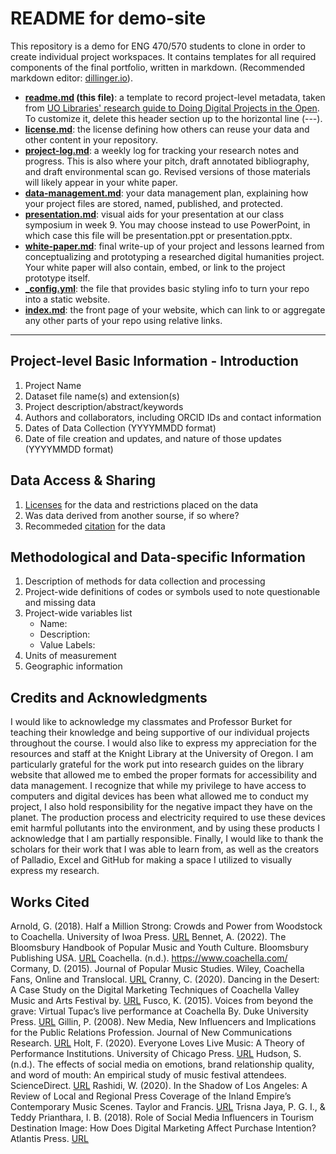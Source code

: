 # README for demo-site

This repository is a demo for ENG 470/570 students to clone in order to create individual project workspaces. It contains templates for all required components of the final portfolio, written in markdown. (Recommended markdown editor: [dillinger.io](https://dillinger.io/)). 

- **[readme.md](readme.md) (this file)**: a template to record project-level metadata, taken from [UO Libraries' research guide to Doing Digital Projects in the Open](https://researchguides.uoregon.edu/doingdigitalprojectsintheopen/workshop2). To customize it, delete this header section up to the horizontal line (---).
- **[license.md](license.md)**: the license defining how others can reuse your data and other content in your repository.
- **[project-log.md](project-log.md)**: a weekly log for tracking your research notes and progress. This is also where your pitch, draft annotated bibliography, and draft environmental scan go. Revised versions of those materials will likely appear in your white paper.
- **[data-management.md](data-management-plan.md)**: your data management plan, explaining how your project files are stored, named, published, and protected. 
- **[presentation.md](presentation.md)**: visual aids for your presentation at our class symposium in week 9. You may choose instead to use PowerPoint, in which case this file will be presentation.ppt or presentation.pptx.
- **[white-paper.md](white-paper.md)**: final write-up of your project and lessons learned from conceptualizing and prototyping a researched digital humanities project. Your white paper will also contain, embed, or link to the project prototype itself.
- **[_config.yml](_config.yml)**: the file that provides basic styling info to turn your repo into a static website. 
- **[index.md](index.md)**: the front page of your website, which can link to or aggregate any other parts of your repo using relative links.  

---

## Project-level Basic Information - Introduction 

1. Project Name
2. Dataset file name(s) and extension(s)
3. Project description/abstract/keywords
4. Authors and collaborators, including ORCID IDs and contact information
5. Dates of Data Collection (YYYYMMDD format)
6. Date of file creation and updates, and nature of those updates (YYYYMMDD format)

## Data Access & Sharing
1. [Licenses](https://choosealicense.com/) for the data and restrictions placed on the data
3. Was data derived from another sourse, if so where?
4. Recommeded [citation](https://guides.lib.umich.edu/c.php?g=439304&p=2993299) for the data

## Methodological and Data-specific Information
1. Description of methods for data collection and processing
2. Project-wide definitions of codes or symbols used to note questionable and missing data 
3. Project-wide variables list
    - Name:
    - Description:
    - Value Labels:
4. Units of measurement
6. Geographic information

## Credits and Acknowledgments

I would like to acknowledge my classmates and Professor Burket for teaching their knowledge and being supportive of our individual projects throughout the course. I would also like to express my appreciation for the resources and staff at the Knight Library at the University of Oregon. I am particularly grateful for the work put into research guides on the library website that allowed me to embed the proper formats for accessibility and data management. I recognize that while my privilege to have access to computers and digital devices has been what allowed me to conduct my project, I also hold responsibility for the negative impact they have on the planet. The production process and electricity required to use these devices emit harmful pollutants into the environment, and by using these products I acknowledge that I am partially responsible. Finally, I would like to thank the scholars for their work that I was able to learn from, as well as the creators of Palladio, Excel and GitHub for making a space I utilized to visually express my research.

## Works Cited
Arnold, G. (2018). Half a Million Strong: Crowds and Power from Woodstock to Coachella. University of Iwoa Press. [URL](https://books.google.com/books?hl=en&lr=&id=bWV0DwAAQBAJ&oi=fnd&pg=PR5&dq=Woodstock+And+Beyond:+How+the+Modern+Music+Festival+Came+To+Be&ots=xADKmB7FNJ&sig=ybSGbmLLFQidrQnhIvtbJ898DDc#v=onepage&q&f=false)
Bennet, A. (2022). The Bloomsbury Handbook of Popular Music and Youth Culture. Bloomsbury Publishing USA. [URL](https://books.google.com/books?hl=en&lr=&id=6ZuiEAAAQBAJ&oi=fnd&pg=PT15&dq=The+Bloomsbury+Handbook+of+Popular+Music+and+Youth+Culture&ots=MsRBdhHIfY&sig=ycWy4a6nmkdqW6J0Bs_NsY9hjfg#v=onepage&q=The%20Bloomsbury%20Handbook%20of%20Popular%20Music%20and%20Youth%20Culture&f=false)
Coachella. (n.d.). https://www.coachella.com/
Cormany, D. (2015). Journal of Popular Music Studies. Wiley, Coachella Fans, Online and Translocal. [URL](https://www.researchgate.net/publication/277784247_Coachella_Fans_Online_and_Translocal)
Cranny, C. (2020). Dancing in the Desert: A Case Study on the Digital Marketing Techniques of Coachella Valley Music and Arts Festival by. [URL](https://digitalcommons.calpoly.edu/cgi/viewcontent.cgi?article=1010&context=expindsp)
Fusco, K. (2015). Voices from beyond the grave: Virtual Tupac’s live performance at Coachella By. Duke University Press. [URL](https://read.dukeupress.edu/camera-obscura/article/30/2%20(89)/29/58545/Voices-from-Beyond-the-Grave-Virtual-Tupac-s-Live)
Gillin, P. (2008). New Media, New Influencers and Implications for the Public Relations Profession. Journal of New Communications Research. [URL](https://www.issuelab.org/resources/928/928.pdf)
Holt, F. (2020). Everyone Loves Live Music: A Theory of Performance Institutions. University of Chicago Press. [URL](https://press.uchicago.edu/ucp/books/book/chicago/E/bo61910974.html)
Hudson, S. (n.d.). The effects of social media on emotions, brand relationship quality, and word of mouth: An empirical study of music festival attendees. ScienceDirect. [URL](https://www.sciencedirect.com/science/article/abs/pii/S026151771400171X?via%3Dihub)
Rashidi, W. (2020). In the Shadow of Los Angeles: A Review of Local and Regional Press Coverage of the Inland Empire’s Contemporary Music Scenes. Taylor and Francis. [URL](https://www.tandfonline.com/doi/figure/10.1080/03007766.2020.1730648?scroll=top&needAccess=true&role=tab&aria-labelledby=figs-data)
Trisna Jaya, P. G. I., & Teddy Prianthara, I. B. (2018). Role of Social Media Influencers in Tourism Destination Image: How Does Digital Marketing Affect Purchase Intention? Atlantis Press. [URL](https://www.atlantis-press.com/proceedings/icvhe-18/125938316#:~:text=The%20results%20show%20that%20social,with%20regard%20to%20purchase%20intention.)
